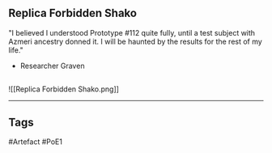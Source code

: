 ## Replica Forbidden Shako
"I believed I understood Prototype #112 quite fully, until a test subject with Azmeri ancestry donned it. I will be haunted by the results for the rest of my life."
- Researcher Graven
##
![[Replica Forbidden Shako.png]]

---
## Tags
#Artefact
#PoE1